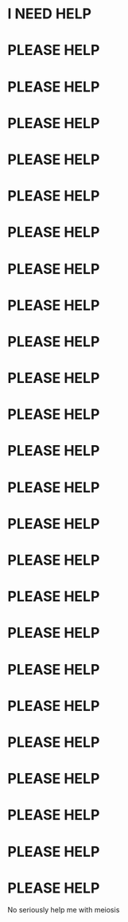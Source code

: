 # I NEED HELP
# PLEASE HELP
# PLEASE HELP
# PLEASE HELP
# PLEASE HELP
# PLEASE HELP
# PLEASE HELP
# PLEASE HELP
# PLEASE HELP
# PLEASE HELP
# PLEASE HELP
# PLEASE HELP
# PLEASE HELP
# PLEASE HELP
# PLEASE HELP
# PLEASE HELP
# PLEASE HELP
# PLEASE HELP
# PLEASE HELP
# PLEASE HELP
# PLEASE HELP
# PLEASE HELP
# PLEASE HELP
# PLEASE HELP
# PLEASE HELP

No seriously help me with meiosis